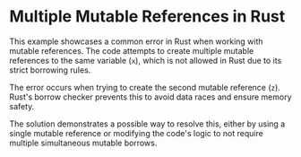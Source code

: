 # Multiple Mutable References in Rust

This example showcases a common error in Rust when working with mutable references.  The code attempts to create multiple mutable references to the same variable (`x`), which is not allowed in Rust due to its strict borrowing rules.

The error occurs when trying to create the second mutable reference (`z`).  Rust's borrow checker prevents this to avoid data races and ensure memory safety.

The solution demonstrates a possible way to resolve this, either by using a single mutable reference or modifying the code's logic to not require multiple simultaneous mutable borrows.
